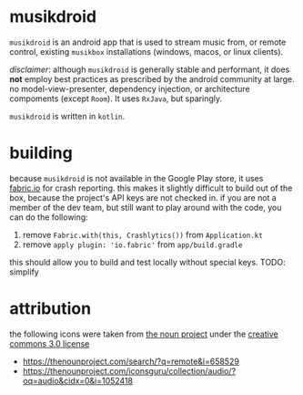# musikdroid

`musikdroid` is an android app that is used to stream music from, or remote control, existing `musikbox` installations (windows, macos, or linux clients). 

*disclaimer*: although `musikdroid` is generally stable and performant, it does **not** employ best practices as prescribed by the android community at large. no model-view-presenter, dependency injection, or architecture compoments (except `Room`). It uses `RxJava`, but sparingly.

`musikdroid` is written in `kotlin`.

# building

because `musikdroid` is not available in the Google Play store, it uses [fabric.io](https://fabric.io) for crash reporting. this makes it slightly difficult to build out of the box, because the project's API keys are not checked in. if you are not a member of the dev team, but still want to play around with the code, you can do the following:

1. remove `Fabric.with(this, Crashlytics())` from `Application.kt`
2. remove `apply plugin: 'io.fabric'` from `app/build.gradle`

this should allow you to build and test locally without special keys. TODO: simplify

# attribution

the following icons were taken from [the noun project](https://thenounproject.com) under the [creative commons 3.0 license](https://creativecommons.org/licenses/by/3.0/)
- https://thenounproject.com/search/?q=remote&i=658529
- https://thenounproject.com/iconsguru/collection/audio/?oq=audio&cidx=0&i=1052418
